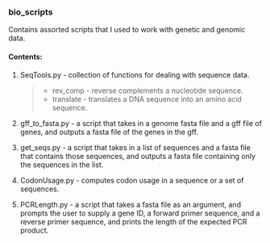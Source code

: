 ### bio_scripts

Contains assorted scripts that I used to work with genetic and genomic data.


#### Contents:

1. SeqTools.py - collection of functions for dealing with sequence data.
    > - rev_comp - reverse complements a nucleotide sequence.
    > - translate - translates a DNA sequence into an amino acid sequence.

2. gff_to_fasta.py - a script that takes in a genome fasta file and a gff file of genes, and outputs a fasta file of the genes in the gff.

3. get_seqs.py - a script that takes in a list of sequences and a fasta file that contains those sequences, and outputs a fasta file containing only the sequences in the list.

4. CodonUsage.py - computes codon usage in a sequence or a set of sequences.

5. PCRLength.py - a script that takes a fasta file as an argument, and prompts the user to supply a gene ID, a forward primer sequence, and a reverse primer sequence, and prints the length of the expected PCR product.

